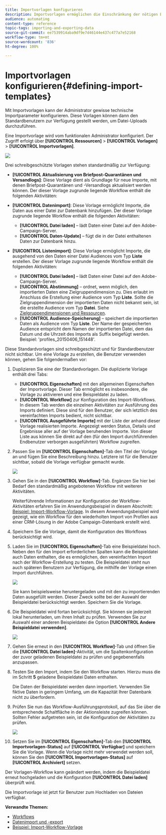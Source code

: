 ```yaml
---
title: Importvorlagen konfigurieren
description: Importvorlagen ermöglichen die Einschränkung der nötigen Einstellungen und den rascheren Datenimport.
audience: automating
content-type: reference
topic-tags: importing-and-exporting-data
source-git-commit: ee7539914aba9df9e7d46144e437c477a7e52168
workflow-type: tm+mt
source-wordcount: '836'
ht-degree: 100%

---
```



# Importvorlagen konfigurieren{#defining-import-templates}

Mit Importvorlagen kann der Administrator gewisse technische Importparameter konfigurieren. Diese Vorlagen können dann den Standardbenutzern zur Verfügung gestellt werden, um Datei-Uploads durchzuführen.

Eine Importvorlage wird vom funktionalen Administrator konfiguriert. Der Zugriff erfolgt über **[!UICONTROL Ressourcen]** > **[!UICONTROL Vorlagen]** > **[!UICONTROL Importvorlagen]**.

![](assets/import_template_list.png)

Drei schreibgeschützte Vorlagen stehen standardmäßig zur Verfügung:

* **[!UICONTROL Aktualisierung von Briefpost-Quarantänen und Versandlogs]**: Diese Vorlage dient als Grundlage für neue Importe, mit denen Briefpost-Quarantänen und -Versandlogs aktualisiert werden können. Der dieser Vorlage zugrunde liegende Workflow enthält die folgenden Aktivitäten:
* **[!UICONTROL Datenimport]**: Diese Vorlage ermöglicht Importe, die Daten aus einer Datei zur Datenbank hinzufügen. Der dieser Vorlage zugrunde liegende Workflow enthält die folgenden Aktivitäten:

   * **[!UICONTROL Datei laden]** – lädt Daten einer Datei auf den Adobe-Campaign-Server.
   * **[!UICONTROL Daten-Update]** – fügt die in der Datei enthaltenen Daten zur Datenbank hinzu.

* **[!UICONTROL Listenimport]**: Diese Vorlage ermöglicht Importe, die ausgehend von den Daten einer Datei Audiences vom Typ **Liste** erstellen. Der dieser Vorlage zugrunde liegende Workflow enthält die folgenden Aktivitäten:

   * **[!UICONTROL Datei laden]** – lädt Daten einer Datei auf den Adobe-Campaign-Server.
   * **[!UICONTROL Abstimmung]** – ordnet, wenn möglich, den importierten Daten eine Zielgruppendimension zu. Dies erlaubt im Anschluss die Erstellung einer Audience vom Typ **Liste**. Sollte die Zielgruppendimension der importierten Daten nicht bekannt sein, ist die erstellte Audience vom Typ **Datei**. Siehe [Zielgruppendimensionen und Ressourcen](../../automating/using/query.md#targeting-dimensions-and-resources).
   * **[!UICONTROL Audience-Speicherung]** – speichert die importierten Daten als Audience vom Typ **Liste**. Der Name der gespeicherten Audience entspricht dem Namen der importierten Datei, dem das Datum und die Uhrzeit des Imports als Suffix beigefügt werden. Beispiel: &#39;profiles_20150406_151448&#39;.

Diese Standardvorlagen sind schreibgeschützt und für Standardbenutzer nicht sichtbar. Um eine Vorlage zu erstellen, die Benutzer verwenden können, gehen Sie folgendermaßen vor:

1. Duplizieren Sie eine der Standardvorlagen. Die duplizierte Vorlage enthält drei Tabs:

   * **[!UICONTROL Eigenschaften]** mit den allgemeinen Eigenschaften der Importvorlage. Dieser Tab ermöglicht es insbesondere, die Vorlage zu aktivieren und eine Beispieldatei zu laden.
   * **[!UICONTROL Workflow]** zur Konfiguration des Import-Workflows. In diesem Tab werden die einzelnen Aktivitäten zur Ausführung des Imports definiert. Diese sind für den Benutzer, der sich letztlich des vereinfachten Imports bedient, nicht sichtbar.
   * **[!UICONTROL Ausgeführte Importe]** mit der Liste der anhand dieser Vorlage realisierten Importe. Angezeigt werden Status, Details und Ergebnisse aller auf der Vorlage beruhenden Importe. Von dieser Liste aus können Sie direkt auf den (für den Import durchführenden Endbenutzer verborgen ausgeführten) Workflow zugreifen.

1. Passen Sie im **[!UICONTROL Eigenschaften]**-Tab den Titel der Vorlage an und fügen Sie eine Beschreibung hinzu. Letztere ist für die Benutzer sichtbar, sobald die Vorlage verfügbar gemacht wurde.

   ![](assets/simplified_import_model1.png)

1. Gehen Sie in den **[!UICONTROL Workflow]**-Tab. Ergänzen Sie hier bei Bedarf den standardmäßig angebotenen Workflow mit weiteren Aktivitäten.

   Weiterführende Informationen zur Konfiguration der Workflow-Aktivitäten erfahren Sie im Anwendungsbeispiel in diesem Abschnitt: [Beispiel: Import-Workflow-Vorlage](../../automating/using/creating-import-workflow-templates.md). In diesem Anwendungsbeispiel wird gezeigt, wie ein Workflow für den wiederholten Import von Profilen aus einer CRM-Lösung in der Adobe Campaign-Datenbank erstellt wird.

1. Speichern Sie die Vorlage, damit die Konfiguration des Workflows berücksichtigt wird.
1. Laden Sie im **[!UICONTROL Eigenschaften]**-Tab eine Beispieldatei hoch. Neben den für den Import erforderlichen Spalten kann die Beispieldatei auch Daten enthalten, die es ermöglichen, den vereinfachten Import nach der Workflow-Erstellung zu testen. Die Beispieldatei steht nun auch späteren Benutzern zur Verfügung, die mithilfe der Vorlage einen Import durchführen.

   ![](assets/import_template_sample.png)

   Sie kann beispielsweise heruntergeladen und mit den zu importierenden Daten ausgefüllt werden. Dieser Zweck sollte bei der Auswahl der Beispieldatei berücksichtigt werden. Speichern Sie die Vorlage.

1. Die Beispieldatei wird fortan berücksichtigt. Sie können sie jederzeit lokal herunterladen, um ihren Inhalt zu prüfen. Verwenden Sie zur Auswahl einer anderen Beispieldatei die Option **[!UICONTROL Andere Beispieldatei verwenden]**.

   ![](assets/simplified_import_model2.png)

1. Gehen Sie erneut in den **[!UICONTROL Workflow]**-Tab und öffnen Sie die **[!UICONTROL Datei laden]**-Aktivität, um die Spaltenkonfiguration der zuvor geladenen Beispieldatei zu prüfen und gegebenenfalls anzupassen.
1. Testen Sie den Import, indem Sie den Workflow starten. Hierzu muss die im Schritt **5** geladene Beispieldatei Daten enthalten.

   Die Daten der Beispieldatei werden dann importiert. Verwenden Sie fiktive Daten in geringem Umfang, um die Kapazität Ihrer Datenbank nicht zu überfordern.

1. Prüfen Sie nun das Workflow-Ausführungsprotokoll, auf das Sie über die entsprechende Schaltfläche in der Aktionsleiste zugreifen können. Sollten Fehler aufgetreten sein, ist die Konfiguration der Aktivitäten zu prüfen.

   ![](assets/simplified_import_model3.png)

1. Setzen Sie im **[!UICONTROL Eigenschaften]**-Tab den **[!UICONTROL Importvorlagen-Status]** auf **[!UICONTROL Verfügbar]** und speichern Sie die Vorlage. Wenn die Vorlage nicht mehr verwendet werden soll, können Sie den **[!UICONTROL Importvorlagen-Status]** auf **[!UICONTROL Archiviert]** setzen.

Der Vorlagen-Workflow kann geändert werden, indem die Beispieldatei erneut hochgeladen und die Konfiguration **[!UICONTROL Datei laden]** überprüft wird.

Die Importvorlage ist jetzt für Benutzer zum Hochladen von Dateien verfügbar.

**Verwandte Themen:**

* [Workflows](../../automating/using/get-started-workflows.md)
* [Datenimport und -export](../../automating/using/about-data-import-and-export.md)
* [Beispiel: Import-Workflow-Vorlage  ](../../automating/using/creating-import-workflow-templates.md)

